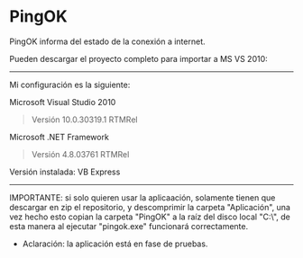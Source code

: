 # PingOK
PingOK informa del estado de la conexión a internet.

Pueden descargar el proyecto completo para importar a MS VS 2010:

-------------------------------------------------------------------

Mi configuración es la siguiente:

Microsoft Visual Studio 2010
 > Versión 10.0.30319.1 RTMRel

Microsoft .NET Framework
 > Versión 4.8.03761 RTMRel

Versión instalada: VB Express

-------------------------------------------------------------------

IMPORTANTE: si solo quieren usar la aplicaación, solamente tienen que descargar en zip el repositorio, y descomprimir la carpeta "Aplicación", una vez hecho esto copian la carpeta "PingOK" a la raíz del disco local "C:\\", de esta manera al ejecutar "pingok.exe" funcionará correctamente.

* Aclaración: la aplicación está en fase de pruebas.
